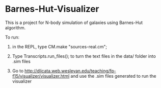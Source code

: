 # Barnes-Hut-Visualizer

This is a project for N-body simulation of galaxies using Barnes-Hut algorithm.

To run:
1. in the REPL, type  CM.make "sources-real.cm";
    
2. Type Transcripts.run_files(); to turn the text files in the data/ folder into .sim files

3. Go to http://dlicata.web.wesleyan.edu/teaching/fp-f15/visualizer/visualizer.html and use the .sim files generated to run the visualizer
